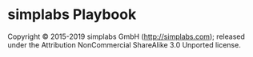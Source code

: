 # simplabs Playbook

Copyright © 2015-2019 simplabs GmbH (http://simplabs.com); released under the
Attribution NonCommercial ShareAlike 3.0 Unported license.

